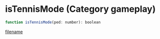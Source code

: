 # isTennisMode (Category gameplay)

```js
function isTennisMode(ped: number): boolean
```

[filename](isTennisMode_m.md ':include')